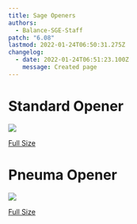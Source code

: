 ```yaml
---
title: Sage Openers
authors:
  - Balance-SGE-Staff
patch: "6.08"
lastmod: 2022-01-24T06:50:31.275Z
changelog:
  - date: 2022-01-24T06:51:23.100Z
    message: Created page
---
```

# Standard Opener

![](https://www.thebalanceffxiv.com/img/sge_standard.png)

[Full Size](https://www.thebalanceffxiv.com/img/sge_standard.png)

# Pneuma Opener

![](https://www.thebalanceffxiv.com/img/sge-pneuma.png)

[Full Size](https://www.thebalanceffxiv.com/img/sge-pneuma.png)